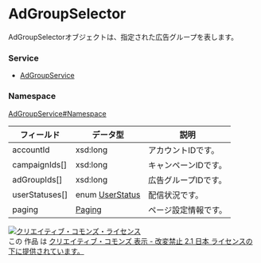 # AdGroupSelector
AdGroupSelectorオブジェクトは、指定された広告グループを表します。
### Service
+ [AdGroupService](../../services/AdGroupService.md)

### Namespace
[AdGroupService#Namespace](../../services/AdGroupService.md#namespace)


| フィールド | データ型 | 説明 |
|---|---|---|
| accountId| xsd:long| アカウントIDです。 |
| campaignIds[]| xsd:long| キャンペーンIDです。 |
| adGroupIds[]| xsd:long| 広告グループIDです。 |
| userStatuses[]| enum <a href="UserStatus.md">UserStatus</a> | 配信状況です。 |
| paging| <a href="../Common/Paging.md">Paging</a>| ページ設定情報です。 |

<a rel="license" href="http://creativecommons.org/licenses/by-nd/2.1/jp/"><img alt="クリエイティブ・コモンズ・ライセンス" style="border-width:0" src="https://i.creativecommons.org/l/by-nd/2.1/jp/88x31.png" /></a><br />この 作品 は <a rel="license" href="http://creativecommons.org/licenses/by-nd/2.1/jp/">クリエイティブ・コモンズ 表示 - 改変禁止 2.1 日本 ライセンスの下に提供されています。</a>

